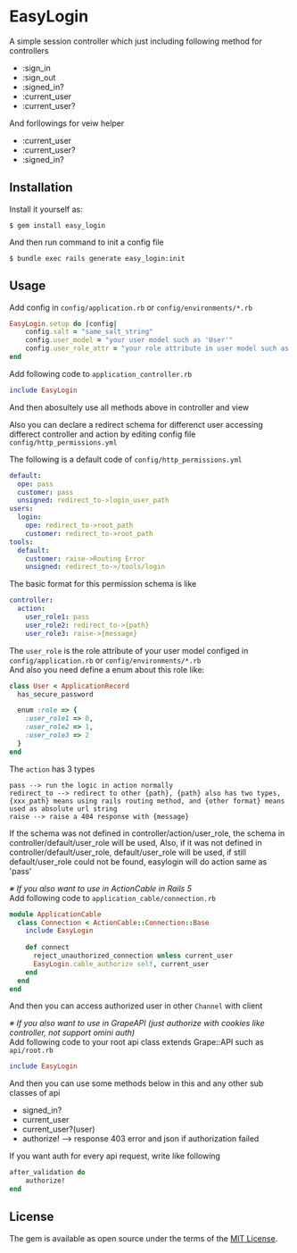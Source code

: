# EasyLogin

A simple session controller which just including following method for
controllers

+ :sign_in
+ :sign_out
+ :signed_in?
+ :current_user
+ :current_user?

And forllowings for veiw helper

+ :current_user
+ :current_user?
+ :signed_in?

## Installation

Install it yourself as:

    $ gem install easy_login

And then run command to init a config file

	$ bundle exec rails generate easy_login:init

## Usage

Add config in `config/application.rb` or `config/environments/*.rb`

```ruby
EasyLogin.setup do |config|
	config.salt = "same_salt_string"
	config.user_model = "your user model such as 'User'"
	config.user_role_attr = "your role attribute in user model such as 'role'"
end
```

Add following code to `application_controller.rb`

```ruby
include EasyLogin
```

And then abosultely use all methods above in controller and view

Also you can declare a redirect schema for differenct user accessing differect
controller and action by editing config file `config/http_permissions.yml`

The following is a default code of `config/http_permissions.yml`

```yaml
default:
  ope: pass
  customer: pass
  unsigned: redirect_to->login_user_path
users:
  login:
    ope: redirect_to->root_path
    customer: redirect_to->root_path
tools:
  default:
    customer: raise->Routing Error
    unsigned: redirect_to->/tools/login
```

The basic format for this permission schema is like

```yaml
controller:
  action:
    user_role1: pass
    user_role2: redirect_to->{path}
    user_role3: raise->{message}
```

The `user_role` is the role attribute of your user model configed in `config/application.rb` or `config/environments/*.rb`  
And also you need define a enum about this role like:

```ruby
class User < ApplicationRecord
  has_secure_password

  enum :role => {
    :user_role1 => 0,
    :user_role2 => 1,
    :user_role3 => 2
  }
end
```
  
The `action` has 3 types

```
pass --> run the logic in action normally
redirect_to --> redirect to other {path}, {path} also has two types, {xxx_path} means using rails routing method, and {other format} means used as absolute url string
raise --> raise a 404 response with {message}
```

If the schema was not defined in controller/action/user_role, the schema in controller/default/user_role will be used, Also, if it was not defined in controller/default/user_role, default/user_role will be used, if still default/user_role could not be found, easylogin will do action same as 'pass'

*※ If you also want to use in ActionCable in Rails 5*  
Add following code to `application_cable/connection.rb`

```ruby
module ApplicationCable
  class Connection < ActionCable::Connection::Base
    include EasyLogin
    
    def connect
      reject_unauthorized_connection unless current_user
      EasyLogin.cable_authorize self, current_user
    end
  end
end
```

And then you can access authorized user in other `Channel` with client

*※ If you also want to use in GrapeAPI (just authorize with cookies like controller, not support omini auth)*  
Add following code to your root api class extends Grape::API such as `api/root.rb`

```ruby
include EasyLogin
```

And then you can use some methods below in this and any other sub classes of api
- signed_in?
- current_user
- current_user?(user)
- authorize! --> response 403 error and json if authorization failed

If you want auth for every api request, write like following

```ruby
after_validation do
	authorize!
end
```


## License

The gem is available as open source under the terms of the [MIT License](http://opensource.org/licenses/MIT).


